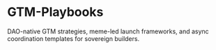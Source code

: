 # GTM-Playbooks
DAO-native GTM strategies, meme-led launch frameworks, and async coordination templates for sovereign builders.
